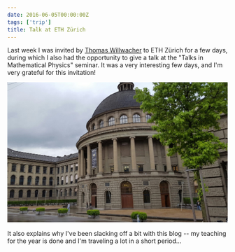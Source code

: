 ```yaml
---
date: 2016-06-05T00:00:00Z
tags: ['trip']
title: Talk at ETH Zürich
---
```


Last week I was invited by [Thomas Willwacher](http://user.math.uzh.ch/willwacher/) to ETH Zürich for a few days, during which I also had the opportunity to give a talk at the "Talks in Mathematical Physics" seminar. It was a very interesting few days, and I'm very grateful for this invitation!
<!--more-->

<img alt="ETH" src="eth.jpg" class="img-fluid">

It also explains why I've been slacking off a bit with this blog -- my teaching for the year is done and I'm traveling a lot in a short period...
